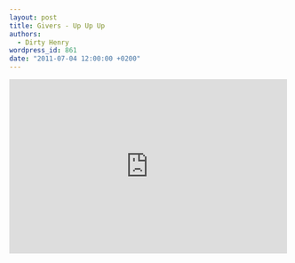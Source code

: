 ```yaml
---
layout: post
title: Givers - Up Up Up
authors:
  - Dirty Henry
wordpress_id: 861
date: "2011-07-04 12:00:00 +0200"
---
```


<iframe width="500" height="314" src="http://www.youtube.com/embed/A0vzHSPmTfE" frameborder="0" allowfullscreen></iframe>
